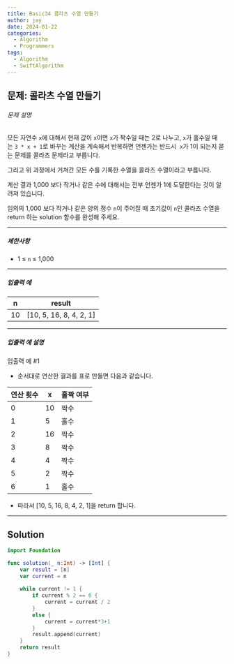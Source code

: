 ```yaml
---
title: Basic34 콜라츠 수열 만들기
author: jay
date: 2024-01-22
categories:
  - Algorithm
  - Programmers
tags:
  - Algorithm
  - SwiftAlgorithm
---
```

## 문제: 콜라츠 수열 만들기

###### 문제 설명

모든 자연수 `x`에 대해서 현재 값이 `x`이면 `x`가 짝수일 때는 2로 나누고, `x`가 홀수일 때는 `3 * x + 1`로 바꾸는 계산을 계속해서 반복하면 언젠가는 반드시  `x`가 1이 되는지 묻는 문제를 콜라츠 문제라고 부릅니다.

그리고 위 과정에서 거쳐간 모든 수를 기록한 수열을 콜라츠 수열이라고 부릅니다.

계산 결과 1,000 보다 작거나 같은 수에 대해서는 전부 언젠가 1에 도달한다는 것이 알려져 있습니다. 

임의의 1,000 보다 작거나 같은 양의 정수 `n`이 주어질 때 초기값이 `n`인 콜라츠 수열을 return 하는 solution 함수를 완성해 주세요.

---

##### 제한사항

- 1 ≤ `n` ≤ 1,000

---

##### 입출력 예

|n|result|
|---|---|
|10|[10, 5, 16, 8, 4, 2, 1]|

---

##### 입출력 예 설명

입출력 예 #1

- 순서대로 연산한 결과를 표로 만들면 다음과 같습니다.

|연산 횟수|x|홀짝 여부|
|---|---|---|
|0|10|짝수|
|1|5|홀수|
|2|16|짝수|
|3|8|짝수|
|4|4|짝수|
|5|2|짝수|
|6|1|홀수|

- 따라서 [10, 5, 16, 8, 4, 2, 1]을 return 합니다.

---

## Solution

```swift
import Foundation

func solution(_ n:Int) -> [Int] {
    var result = [n]
    var current = n
    
    while current != 1 {
        if current % 2 == 0 {
            current = current / 2
        }
        else {
            current = current*3+1
        }
        result.append(current)
    }
    return result
}
```